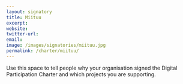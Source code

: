 ```yaml
---
layout: signatory
title: Miituu
excerpt: 
website: 
twitter-url: 
email: 
image: /images/signatories/miituu.jpg
permalink: /charter/miituu/
---
```


Use this space to tell people why your organisation signed the Digital Participation Charter and which projects you are supporting.
